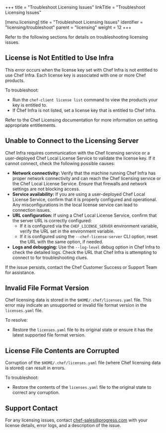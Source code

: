 +++
title = "Troubleshoot Licensing Issues"
linkTitle = "Troubleshoot Licensing Issues"

[menu.licensing]
title = "Troubleshoot Licensing Issues"
identifier = "licensing/troubleshoot"
parent = "licensing"
weight = 12
+++

Refer to the following sections for details on troubleshooting licensing issues.

## License is Not Entitled to Use Infra

This error occurs when the license key set with Chef Infra is not entitled to use Chef Infra. Each license key is associated with one or more Chef products.

To troubleshoot:
- Run the `chef-client license list` command to view the products your key is entitled to.
- If Chef Infra is not listed, set a license key that is entitled to Chef Infra.

Refer to the Chef Licensing documentation for more information on setting appropriate entitlements.

## Unable to Connect to the Licensing Server

Chef Infra requires communication with the Chef licensing service or a user-deployed Chef Local License Service to validate the license key. If it cannot connect, check the following possible causes:

- **Network connectivity:** Verify that the machine running Chef Infra has proper network connectivity and can reach the Chef licensing service or the Chef Local License Service. Ensure that firewalls and network settings are not blocking access.
- **Service availability:** If you are using a user-deployed Chef Local License Service, confirm that it is properly configured and operational. Any misconfigurations in the local license service can lead to connection issues.
- **URL configuration:** If using a Chef Local License Service, confirm that the server URL is correctly configured:
  - If it is configured via the `CHEF_LICENSE_SERVER` environment variable, verify the URL set in the environment variable.
  - If it is configured using the `--chef-license-server` CLI option, reset the URL with the same option, if needed.
- **Logs and debugging:** Use the `--log-level` debug option in Chef Infra to check the detailed logs. Check the URL that Chef Infra is attempting to connect to for troubleshooting clues.

If the issue persists, contact the Chef Customer Success or Support Team for assistance.

## Invalid File Format Version

Chef licensing data is stored in the `$HOME/.chef/licenses.yaml` file. This error may indicate an unsupported or invalid file format version in the `licenses.yaml` file.

To resolve:

- Restore the `licenses.yaml` file to its original state or ensure it has the latest supported file format version.

## License File Contents are Corrupted

Corruption of the `$HOME/.chef/licenses.yaml` file (where Chef licensing data is stored) can result in errors.

To troubleshoot:

- Restore the contents of the `licenses.yaml` file to the original state to correct any corruption.

## Support Contact

For any licensing issues, contact [chef-sales@progress.com](mailto:chef-sales@progress.com) with your license details, error logs, and a description of the issue.
